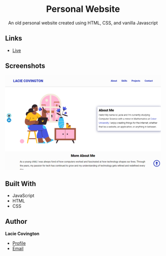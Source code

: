 <h1 align="center">Personal Website</h1>

<p align="center"> An old personal website created using HTML, CSS, and vanilla Javascript</p>

## Links

- [Live](http://lccovington.me)

## Screenshots

![](/screenshot.png)

## Built With

- JavaScript
- HTML
- CSS

## Author

**Lacie Covington**

- [Profile](https://www.linkedin.com/in/lccov/)
- [Email](mailto:lacie.covington@gmail.com?subject=Hi "Hi!")
